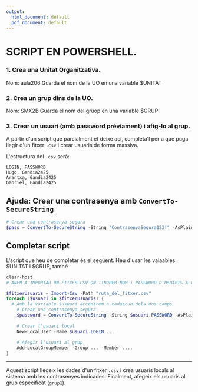 ```yaml
---
output:
  html_document: default
  pdf_document: default
---
```


# SCRIPT EN POWERSHELL.

### 1. Crea una Unitat Organitzativa.

Nom: aula206
Guarda el nom de la UO en una variable $UNITAT

### 2. Crea un grup dins de la UO.

Nom: SMX2B
Guarda el nom del gruop en una variable $GRUP

### 3. Crear un usuari (amb password prèviament) i afig-lo al grup.

A partir d'un script que parcialment et deixe ací, completa'l per a que puga llegir d'un fitxer `.csv` i crear usuaris de forma massiva.

L'estructura del `.csv` serà:

```
LOGIN, PASSWORD
Hugo, Gandia2425
Arantxa, Gandia2425
Gabriel, Gandia2425

```

## Ajuda: Crear una contrasenya amb `ConvertTo-SecureString`

```powershell
# Crear una contrasenya segura
$pass = ConvertTo-SecureString -String "ContrasenyaSegura123!" -AsPlainText -Force
```

## Completar script

L'script que heu de completar és el següent.
Heu d'usar les vaiaables $UNITAT i $GRUP, també 


```powershell
clear-host
# ANEM A IMPORTAR UN FITXER CSV ON TINDREM NOM i PASSWORD D'USUARIS A CREAR

$fitxerUsuaris = Import-Csv -Path "ruta_del_fitxer.csv"
foreach ($usuari in $fitxerUsuaris) {
  # Amb la variable $usuari accedirem a cadascun dels dos camps
    # Crear una contrasenya segura
    $password = ConvertTo-SecureString -String $usuari.PASSWORD -AsPlainText -Force
    
    # Crear l'usuari local
    New-LocalUser -Name $usuari.LOGIN ...
    
    # Afegir l'usuari al grup
    Add-LocalGroupMember -Group ... -Member ....
}
```

---

Aquest script llegeix les dades d'un fitxer `.csv` i crea usuaris locals al sistema amb les contrasenyes indicades. Finalment, afegeix els usuaris al grup especificat (`grup1`).


